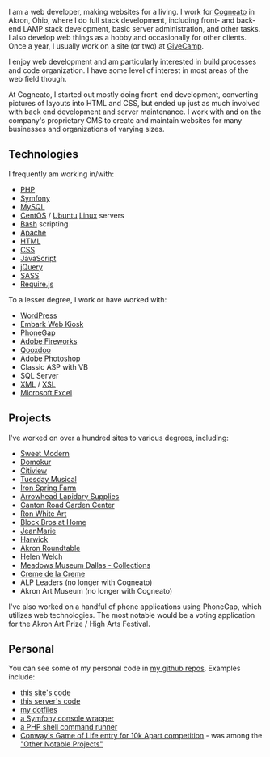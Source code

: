 I am a web developer, making websites for a living.  I work for [Cogneato](http://cogneato.com) in Akron, Ohio, where I do full stack development, including front- and back-end LAMP stack development, basic server administration, and other tasks.  I also develop web things as a hobby and occasionally for other clients.  Once a year, I usually work on a site (or two) at [GiveCamp](http://clevelandgivecamp.org/).

I enjoy web development and am particularly interested in build processes and code organization.  I have some level of interest in most areas of the web field though.

At Cogneato, I started out mostly doing front-end development, converting pictures of layouts into HTML and CSS, but ended up just as much involved with back end development and server maintenance.  I work with and on the company's proprietary CMS to create and maintain websites for many businesses and organizations of varying sizes.

Technologies
------------

I frequently am working in/with:

- [PHP](http://php.net/)
- [Symfony](http://symfony.com/)
- [MySQL](https://www.mysql.com/)
- [CentOS](https://www.centos.org/) / [Ubuntu](https://ubuntu.com/) [Linux](https://en.wikipedia.org/wiki/Linux) servers
- [Bash](https://www.gnu.org/software/bash/) scripting
- [Apache](https://www.apache.org/)
- [HTML](http://www.w3.org/TR/html5/)
- [CSS](http://www.w3.org/TR/CSS/)
- [JavaScript](http://www.webplatform.org/docs/javascript)
- [jQuery](http://jquery.com)
- [SASS](http://sass-lang.org)
- [Require.js](http://requirejs.org/)

To a lesser degree, I work or have worked with:

- [WordPress](http://wordpress.org/)
- [Embark Web Kiosk](http://www.gallerysystems.com/products-and-services/web-kiosk/)
- [PhoneGap](http://phonegap.com/)
- [Adobe Fireworks](https://creative.adobe.com/products/fireworks)
- [Qooxdoo](http://qooxdoo.org/)
- [Adobe Photoshop](https://www.adobe.com/photoshop)
- Classic ASP with VB
- SQL Server
- [XML](http://www.w3.org/XML/) / [XSL](http://www.w3.org/Style/XSL/)
- [Microsoft Excel](http://office.microsoft.com/en-us/excel)

Projects
--------

I've worked on over a hundred sites to various degrees, including:

- [Sweet Modern](https://sweetmodern.com/)
- [Domokur](http://www.domokur.com/)
- [Citiview](https://thecitiview.com/cleveland/)
- [Tuesday Musical](https://www.tuesdaymusical.org/)
- [Iron Spring Farm](https://www.ironspringfarm.com/)
- [Arrowhead Lapidary Supplies](https://arrowheadlapidarysupply.com/)
- [Canton Road Garden Center](https://www.cantonroadgarden.com/)
- [Ron White Art](http://ronwhiteart.com/)
- [Block Bros at Home](https://blockbrosathome.com/)
- [JeanMarie](https://shopjeanmarie.com/)
- [Harwick](http://harwick.com/)
- [Akron Roundtable](https://www.akronroundtable.org)
- [Helen Welch](http://helenwelch.com/)
- [Meadows Museum Dallas - Collections](https://meadowsmuseumdallas.org/collections/)
- [Creme de la Creme](http://cremedelacremecakes.com/)
- ALP Leaders (no longer with Cogneato)
- Akron Art Museum (no longer with Cogneato)

I've also worked on a handful of phone applications using PhoneGap, which utilizes web technologies.  The most notable would be a voting application for the Akron Art Prize / High Arts Festival.

Personal
--------

You can see some of my personal code in [my github repos](https://github.com/tobymackenzie?tab=repositories).  Examples include:

- [this site's code](https://github.com/tobymackenzie/tobymackenzie.site)
- [this server's code](https://github.com/tobymackenzie/tobymackenzie.srv)
- [my dotfiles](https://github.com/tobymackenzie/dotfiles)
- [a Symfony console wrapper](https://github.com/tobymackenzie/sy-console)
- [a PHP shell command runner](https://github.com/tobymackenzie/shell-runner.php)
- [Conway's Game of Life entry for 10k Apart competition](https://github.com/tobymackenzie/site-10k-gol) - was among the ["Other Notable Projects"](http://a-k-apart.com/#notable)
